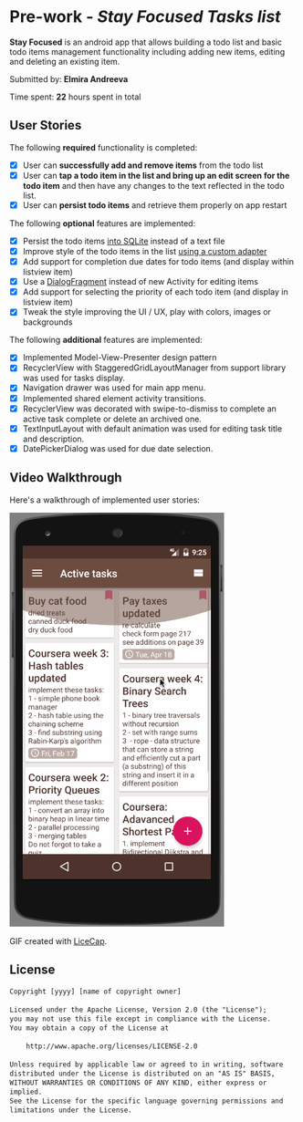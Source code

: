 # Pre-work - *Stay Focused Tasks list*

**Stay Focused** is an android app that allows building a todo list and basic todo items management functionality including adding new items, editing and deleting an existing item.

Submitted by: **Elmira Andreeva**

Time spent: **22** hours spent in total

## User Stories

The following **required** functionality is completed:

* [x] User can **successfully add and remove items** from the todo list
* [x] User can **tap a todo item in the list and bring up an edit screen for the todo item** and then have any changes to the text reflected in the todo list.
* [x] User can **persist todo items** and retrieve them properly on app restart

The following **optional** features are implemented:

* [x] Persist the todo items [into SQLite](http://guides.codepath.com/android/Persisting-Data-to-the-Device#sqlite) instead of a text file
* [x] Improve style of the todo items in the list [using a custom adapter](http://guides.codepath.com/android/Using-an-ArrayAdapter-with-ListView)
* [x] Add support for completion due dates for todo items (and display within listview item)
* [x] Use a [DialogFragment](http://guides.codepath.com/android/Using-DialogFragment) instead of new Activity for editing items
* [x] Add support for selecting the priority of each todo item (and display in listview item)
* [x] Tweak the style improving the UI / UX, play with colors, images or backgrounds

The following **additional** features are implemented:

* [x] Implemented Model-View-Presenter design pattern
* [x] RecyclerView with StaggeredGridLayoutManager from support library was used for tasks display.
* [x] Navigation drawer was used for main app menu.
* [x] Implemented shared element activity transitions.
* [x] RecyclerView was decorated with swipe-to-dismiss to complete an active task complete or delete an archived one.
* [x] TextInputLayout with default animation was used for editing task title and description.
* [x] DatePickerDialog was used for due date selection.

## Video Walkthrough 

Here's a walkthrough of implemented user stories:

<img src='https://github.com/Orina/StayFocused/blob/master/advancedTaskList-22.gif' title='Video Walkthrough' width='' alt='Video Walkthrough' />

GIF created with [LiceCap](http://www.cockos.com/licecap/).

## License

    Copyright [yyyy] [name of copyright owner]

    Licensed under the Apache License, Version 2.0 (the "License");
    you may not use this file except in compliance with the License.
    You may obtain a copy of the License at

        http://www.apache.org/licenses/LICENSE-2.0

    Unless required by applicable law or agreed to in writing, software
    distributed under the License is distributed on an "AS IS" BASIS,
    WITHOUT WARRANTIES OR CONDITIONS OF ANY KIND, either express or implied.
    See the License for the specific language governing permissions and
    limitations under the License.
